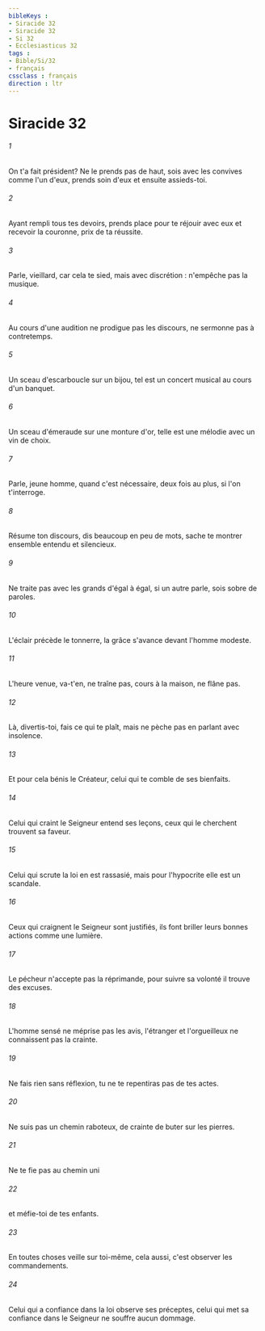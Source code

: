 ```yaml
---
bibleKeys : 
- Siracide 32
- Siracide 32
- Si 32
- Ecclesiasticus 32
tags : 
- Bible/Si/32
- français
cssclass : français
direction : ltr
---
```


# Siracide 32

###### 1
On t'a fait président? Ne le prends pas de haut, sois avec les convives comme l'un d'eux, prends soin d'eux et ensuite assieds-toi.
###### 2
Ayant rempli tous tes devoirs, prends place pour te réjouir avec eux et recevoir la couronne, prix de ta réussite.
###### 3
Parle, vieillard, car cela te sied, mais avec discrétion : n'empêche pas la musique.
###### 4
Au cours d'une audition ne prodigue pas les discours, ne sermonne pas à contretemps.
###### 5
Un sceau d'escarboucle sur un bijou, tel est un concert musical au cours d'un banquet.
###### 6
Un sceau d'émeraude sur une monture d'or, telle est une mélodie avec un vin de choix.
###### 7
Parle, jeune homme, quand c'est nécessaire, deux fois au plus, si l'on t'interroge.
###### 8
Résume ton discours, dis beaucoup en peu de mots, sache te montrer ensemble entendu et silencieux.
###### 9
Ne traite pas avec les grands d'égal à égal, si un autre parle, sois sobre de paroles.
###### 10
L'éclair précède le tonnerre, la grâce s'avance devant l'homme modeste.
###### 11
L'heure venue, va-t'en, ne traîne pas, cours à la maison, ne flâne pas.
###### 12
Là, divertis-toi, fais ce qui te plaît, mais ne pèche pas en parlant avec insolence.
###### 13
Et pour cela bénis le Créateur, celui qui te comble de ses bienfaits.
###### 14
Celui qui craint le Seigneur entend ses leçons, ceux qui le cherchent trouvent sa faveur.
###### 15
Celui qui scrute la loi en est rassasié, mais pour l'hypocrite elle est un scandale.
###### 16
Ceux qui craignent le Seigneur sont justifiés, ils font briller leurs bonnes actions comme une lumière.
###### 17
Le pécheur n'accepte pas la réprimande, pour suivre sa volonté il trouve des excuses.
###### 18
L'homme sensé ne méprise pas les avis, l'étranger et l'orgueilleux ne connaissent pas la crainte.
###### 19
Ne fais rien sans réflexion, tu ne te repentiras pas de tes actes.
###### 20
Ne suis pas un chemin raboteux, de crainte de buter sur les pierres.
###### 21
Ne te fie pas au chemin uni
###### 22
et méfie-toi de tes enfants.
###### 23
En toutes choses veille sur toi-même, cela aussi, c'est observer les commandements.
###### 24
Celui qui a confiance dans la loi observe ses préceptes, celui qui met sa confiance dans le Seigneur ne souffre aucun dommage.
